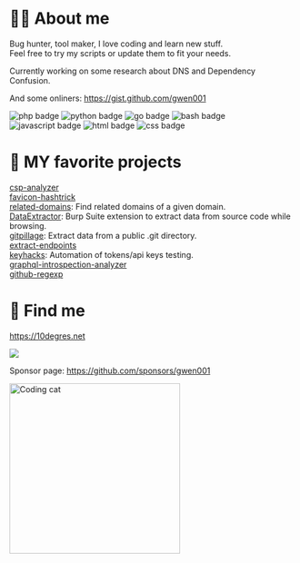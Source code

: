 # 👨‍💻 About me

Bug hunter, tool maker, I love coding and learn new stuff.  
Feel free to try my scripts or update them to fit your needs.  

Currently working on some research about DNS and Dependency Confusion.  

And some onliners: https://gist.github.com/gwen001  

<p>
    <img src="https://img.shields.io/badge/-php-blue" alt="php badge">
    <img src="https://img.shields.io/badge/-python-green" alt="python badge">
    <img src="https://img.shields.io/badge/-go-red" alt="go badge">
    <img src="https://img.shields.io/badge/-bash-orange" alt="bash badge">
    <img src="https://img.shields.io/badge/-javascript-yellow" alt="javascript badge">
    <img src="https://img.shields.io/badge/-html-purple" alt="html badge">
    <img src="https://img.shields.io/badge/-css-pink" alt="css badge">
</p>


# 💾 MY favorite projects

[csp-analyzer](https://github.com/gwen001/csp-analyzer)  
[favicon-hashtrick](https://github.com/gwen001/favicon-hashtrick)  
[related-domains](https://github.com/gwen001/related-domains): Find related domains of a given domain.  
[DataExtractor](https://github.com/gwen001/DataExtractor): Burp Suite extension to extract data from source code while browsing.  
[gitpillage](https://github.com/gwen001/gitpillage): Extract data from a public .git directory.  
[extract-endpoints](https://github.com/gwen001/extract-endpoints)  
[keyhacks](https://github.com/gwen001/keyhacks): Automation of tokens/api keys testing.  
[graphql-introspection-analyzer](https://github.com/gwen001/graphql-introspection-analyzer)  
[github-regexp](https://github.com/gwen001/github-regexp)  


# 📧 Find me

https://10degres.net  

<a href="https://twitter.com/gwendallecoguic"><img src="https://img.shields.io/twitter/follow/gwendallecoguic.svg?logo=twitter"></a>

Sponsor page: https://github.com/sponsors/gwen001  



<img src="https://i.giphy.com/media/JIX9t2j0ZTN9S/giphy.webp" alt="Coding cat" width="300">
